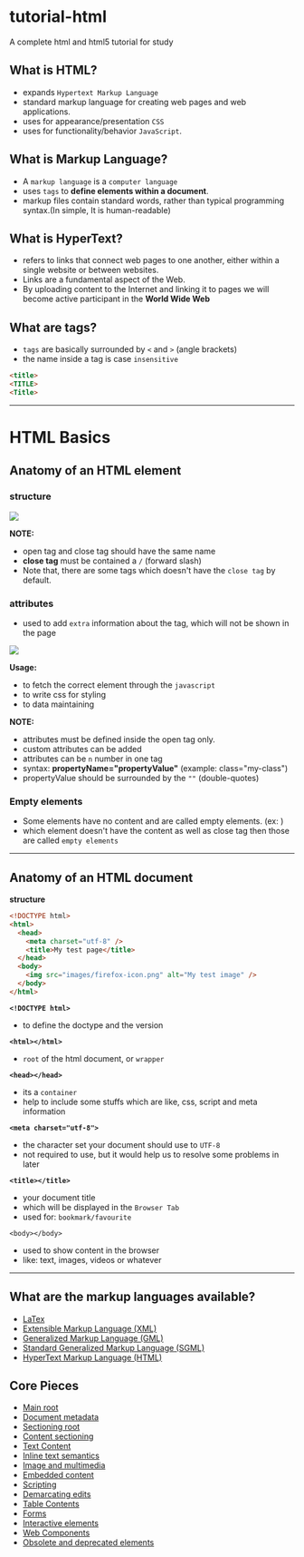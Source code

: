 # tutorial-html

A complete html and html5 tutorial for study

## What is HTML?

- expands `Hypertext Markup Language`
- standard markup language for creating web pages and web applications.
- uses for appearance/presentation `CSS`
- uses for functionality/behavior `JavaScript`.

## What is Markup Language?

- A `markup language` is a `computer language`
- uses `tags` to **define elements within a document**.
- markup files contain standard words, rather than typical programming syntax.(In simple, It is human-readable)

## What is HyperText?

- refers to links that connect web pages to one another, either within a single website or between websites.
- Links are a fundamental aspect of the Web.
- By uploading content to the Internet and linking it to pages we will become active participant in the **World Wide Web**

## What are tags?

- `tags` are basically surrounded by `<` and `>` (angle brackets)
- the name inside a tag is case `insensitive`

```html
<title>
<TITLE>
<Title>
```

---

# HTML Basics

## Anatomy of an HTML element

### structure

![](https://mdn.mozillademos.org/files/9347/grumpy-cat-small.png)

**NOTE:**

- open tag and close tag should have the same name
- **close tag** must be contained a `/` (forward slash)
- Note that, there are some tags which doesn't have the `close tag` by default.

### attributes

- used to add `extra` information about the tag, which will not be shown in the page

![](https://mdn.mozillademos.org/files/9345/grumpy-cat-attribute-small.png)

**Usage:**

- to fetch the correct element through the `javascript`
- to write css for styling
- to data maintaining

**NOTE:**

- attributes must be defined inside the open tag only.
- custom attributes can be added
- attributes can be `n` number in one tag
- syntax: **propertyName="propertyValue"** (example: class="my-class")
- propertyValue should be surrounded by the `""` (double-quotes)

### Empty elements

- Some elements have no content and are called empty elements.
  (ex: <img />)
- which element doesn't have the content as well as close tag then those are called `empty elements`

---

## Anatomy of an HTML document

**structure**

```html
<!DOCTYPE html>
<html>
  <head>
    <meta charset="utf-8" />
    <title>My test page</title>
  </head>
  <body>
    <img src="images/firefox-icon.png" alt="My test image" />
  </body>
</html>
```

**`<!DOCTYPE html>`**

- to define the doctype and the version

**`<html></html>`**

- `root` of the html document, or `wrapper`

**`<head></head>`**

- its a `container`
- help to include some stuffs which are like, css, script and meta information

**`<meta charset="utf-8">`**

- the character set your document should use to `UTF-8`
- not required to use, but it would help us to resolve some problems in later

**`<title></title>`**

- your document title
- which will be displayed in the `Browser Tab`
- used for: `bookmark/favourite`

`<body></body>`

- used to show content in the browser
- like: text, images, videos or whatever

---

## What are the markup languages available?

- [LaTex](https://www.overleaf.com/learn/latex/Creating_a_document_in_LaTeX)
- [Extensible Markup Language (XML)](https://www.tutorialspoint.com/xml/xml_documents.htm)
- [Generalized Markup Language (GML)]()
- [Standard Generalized Markup Language (SGML)]()
- [HyperText Markup Language (HTML)](https://developer.mozilla.org/en-US/docs/Web/HTML)

## Core Pieces

- [Main root](https://developer.mozilla.org/en-US/docs/Web/HTML/Element#Main_root)
- [Document metadata](https://developer.mozilla.org/en-US/docs/Web/HTML/Element#Document_metadata)
- [Sectioning root](https://developer.mozilla.org/en-US/docs/Web/HTML/Element#Sectioning_root)
- [Content sectioning](https://developer.mozilla.org/en-US/docs/Web/HTML/Element#Content_sectioning)
- [Text Content](https://developer.mozilla.org/en-US/docs/Web/HTML/Element#Text_content)
- [Inline text semantics](https://developer.mozilla.org/en-US/docs/Web/HTML/Element#Inline_text_semantics)
- [Image and multimedia](https://developer.mozilla.org/en-US/docs/Web/HTML/Element#Image_and_multimedia)
- [Embedded content](https://developer.mozilla.org/en-US/docs/Web/HTML/Element#Embedded_content)
- [Scripting](https://developer.mozilla.org/en-US/docs/Web/HTML/Element#Scripting)
- [Demarcating edits](https://developer.mozilla.org/en-US/docs/Web/HTML/Element#Demarcating_edits)
- [Table Contents](https://developer.mozilla.org/en-US/docs/Web/HTML/Element#Table_content)
- [Forms](https://developer.mozilla.org/en-US/docs/Web/HTML/Element#Forms)
- [Interactive elements](https://developer.mozilla.org/en-US/docs/Web/HTML/Element#Interactive_elements)
- [Web Components](https://developer.mozilla.org/en-US/docs/Web/HTML/Element#Web_Components)
- [Obsolete and deprecated elements](https://developer.mozilla.org/en-US/docs/Web/HTML/Element#Obsolete_and_deprecated_elements)
